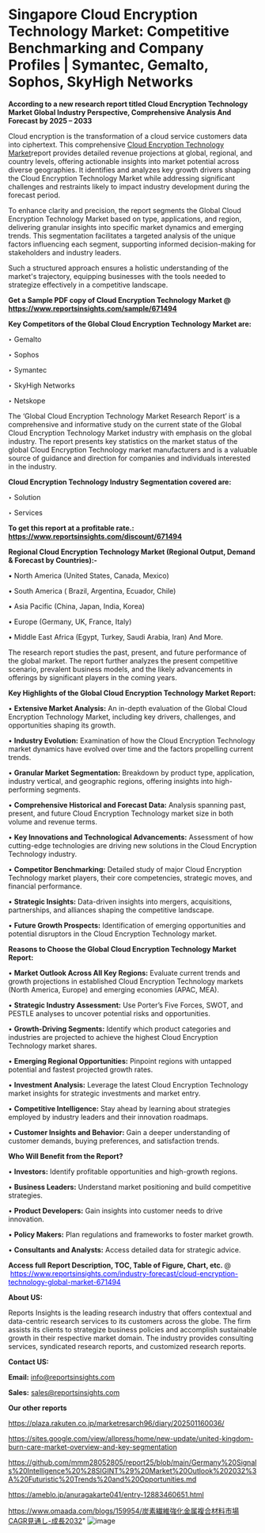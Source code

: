 # Singapore Cloud Encryption Technology Market: Competitive Benchmarking and Company Profiles | Symantec, Gemalto, Sophos, SkyHigh Networks

<strong>According to a new research report titled Cloud Encryption Technology Market Global Industry Perspective, Comprehensive Analysis And Forecast by 2025 – 2033</strong>

Cloud encryption is the transformation of a cloud service customers data into ciphertext. This comprehensive <a href=https://www.reportsinsights.com/sample/671494>Cloud Encryption Technology Market</a>report provides detailed revenue projections at global, regional, and country levels, offering actionable insights into market potential across diverse geographies. It identifies and analyzes key growth drivers shaping the Cloud Encryption Technology Market while addressing significant challenges and restraints likely to impact industry development during the forecast period.

To enhance clarity and precision, the report segments the Global Cloud Encryption Technology Market based on type, applications, and region, delivering granular insights into specific market dynamics and emerging trends. This segmentation facilitates a targeted analysis of the unique factors influencing each segment, supporting informed decision-making for stakeholders and industry leaders.

Such a structured approach ensures a holistic understanding of the market's trajectory, equipping businesses with the tools needed to strategize effectively in a competitive landscape.

<strong>Get a Sample PDF copy of Cloud Encryption Technology Market </strong><strong>@<a href=https://www.reportsinsights.com/sample/671494 style=color:#0000ff;> https://www.reportsinsights.com/sample/671494</a></strong></font>

<strong>Key Competitors of the Global Cloud Encryption Technology Market are:</strong>

‣ Gemalto

‣ Sophos

‣ Symantec

‣ SkyHigh Networks

‣ Netskope

The ‘Global Cloud Encryption Technology Market Research Report’ is a comprehensive and informative study on the current state of the Global Cloud Encryption Technology Market industry with emphasis on the global industry. The report presents key statistics on the market status of the global Cloud Encryption Technology market manufacturers and is a valuable source of guidance and direction for companies and individuals interested in the industry.

<strong>Cloud Encryption Technology Industry Segmentation covered are:</strong>

‣ Solution

‣ Services

<strong>To get this report at a profitable rate.: <a href=https://www.reportsinsights.com/discount/671494 style=color:#0000ff;>https://www.reportsinsights.com/discount/671494</a></strong></font>

<strong>Regional Cloud Encryption Technology Market (Regional Output, Demand &amp; Forecast by Countries):-</strong>

• North America (United States, Canada, Mexico)

• South America ( Brazil, Argentina, Ecuador, Chile)

• Asia Pacific (China, Japan, India, Korea)

• Europe (Germany, UK, France, Italy)

• Middle East Africa (Egypt, Turkey, Saudi Arabia, Iran) And More.

The research report studies the past, present, and future performance of the global market. The report further analyzes the present competitive scenario, prevalent business models, and the likely advancements in offerings by significant players in the coming years.

<strong>Key Highlights of the Global Cloud Encryption Technology Market Report:</strong>

• <strong>Extensive Market Analysis:</strong> An in-depth evaluation of the Global Cloud Encryption Technology Market, including key drivers, challenges, and opportunities shaping its growth.

• <strong>Industry Evolution:</strong> Examination of how the Cloud Encryption Technology market dynamics have evolved over time and the factors propelling current trends.

• <strong>Granular Market Segmentation:</strong> Breakdown by product type, application, industry vertical, and geographic regions, offering insights into high-performing segments.

• <strong>Comprehensive Historical and Forecast Data:</strong> Analysis spanning past, present, and future Cloud Encryption Technology market size in both volume and revenue terms.

• <strong>Key Innovations and Technological Advancements:</strong> Assessment of how cutting-edge technologies are driving new solutions in the Cloud Encryption Technology industry.

• <strong>Competitor Benchmarking:</strong> Detailed study of major Cloud Encryption Technology market players, their core competencies, strategic moves, and financial performance.

• <strong>Strategic Insights:</strong> Data-driven insights into mergers, acquisitions, partnerships, and alliances shaping the competitive landscape.

• <strong>Future Growth Prospects:</strong> Identification of emerging opportunities and potential disruptors in the Cloud Encryption Technology market.

<strong>Reasons to Choose the Global Cloud Encryption Technology Market Report:</strong>

• <strong>Market Outlook Across All Key Regions:</strong> Evaluate current trends and growth projections in established Cloud Encryption Technology markets (North America, Europe) and emerging economies (APAC, MEA).

• <strong>Strategic Industry Assessment:</strong> Use Porter’s Five Forces, SWOT, and PESTLE analyses to uncover potential risks and opportunities.

• <strong>Growth-Driving Segments:</strong> Identify which product categories and industries are projected to achieve the highest Cloud Encryption Technology market shares.

• <strong>Emerging Regional Opportunities:</strong> Pinpoint regions with untapped potential and fastest projected growth rates.

• <strong>Investment Analysis:</strong> Leverage the latest Cloud Encryption Technology market insights for strategic investments and market entry.

• <strong>Competitive Intelligence:</strong> Stay ahead by learning about strategies employed by industry leaders and their innovation roadmaps.

• <strong>Customer Insights and Behavior:</strong> Gain a deeper understanding of customer demands, buying preferences, and satisfaction trends.

<strong>Who Will Benefit from the Report?</strong>

• <strong>Investors:</strong> Identify profitable opportunities and high-growth regions.

• <strong>Business Leaders:</strong> Understand market positioning and build competitive strategies.

• <strong>Product Developers:</strong> Gain insights into customer needs to drive innovation.

• <strong>Policy Makers:</strong> Plan regulations and frameworks to foster market growth.

• <strong>Consultants and Analysts:</strong> Access detailed data for strategic advice.
</ul>
<strong>Access full Report Description, TOC, Table of Figure, Chart, etc. </strong>@  <a href=https://www.reportsinsights.com/industry-forecast/cloud-encryption-technology-global-market-671494 style=color:#0000ff;>https://www.reportsinsights.com/industry-forecast/cloud-encryption-technology-global-market-671494</a></font>

<strong><strong>About US</strong>:</strong>

Reports Insights is the leading research industry that offers contextual and data-centric research services to its customers across the globe. The firm assists its clients to strategize business policies and accomplish sustainable growth in their respective market domain. The industry provides consulting services, syndicated research reports, and customized research reports.

<strong>Contact US:</strong>

<p class=""""><b>Email:</b> <a href=mailto:info@reportsinsights.com>info@reportsinsights.com</a></p>
<p class=""""><b>Sales:</b> <a href=mailto:sales@reportsinsights.com>sales@reportsinsights.com</a></p>

<strong>Our other reports</strong>

<a href=https://plaza.rakuten.co.jp/marketresarch96/diary/202501160036/>https://plaza.rakuten.co.jp/marketresarch96/diary/202501160036/</a>

<a href=https://sites.google.com/view/allpress/home/new-update/united-kingdom-burn-care-market-overview-and-key-segmentation>https://sites.google.com/view/allpress/home/new-update/united-kingdom-burn-care-market-overview-and-key-segmentation</a>

<a href=https://github.com/mmm28052805/report25/blob/main/Germany%20Signals%20Intelligence%20%28SIGINT%29%20Market%20Outlook%202032%3A%20Futuristic%20Trends%20and%20Opportunities.md>https://github.com/mmm28052805/report25/blob/main/Germany%20Signals%20Intelligence%20%28SIGINT%29%20Market%20Outlook%202032%3A%20Futuristic%20Trends%20and%20Opportunities.md</a>

<a href=https://ameblo.jp/anuragakarte041/entry-12883460651.html>https://ameblo.jp/anuragakarte041/entry-12883460651.html</a>

<a href=https://www.omaada.com/blogs/159954/炭素繊維強化金属複合材料市場CAGR見通し-成長2032>https://www.omaada.com/blogs/159954/炭素繊維強化金属複合材料市場CAGR見通し-成長2032</a>"
![image](https://github.com/user-attachments/assets/18333559-44cc-4f36-b7b9-b47ea819051b)
